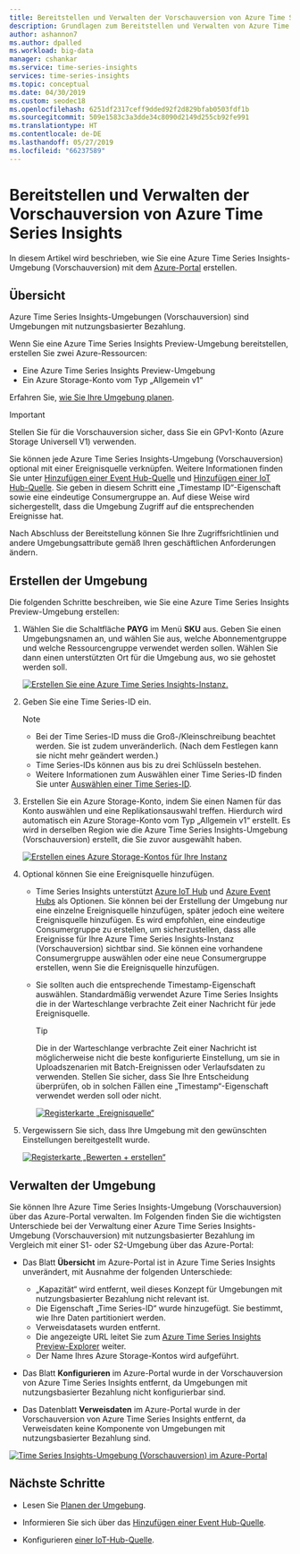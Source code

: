```yaml
---
title: Bereitstellen und Verwalten der Vorschauversion von Azure Time Series Insights | Microsoft-Dokumentation
description: Grundlagen zum Bereitstellen und Verwalten von Azure Time Series Insights Preview.
author: ashannon7
ms.author: dpalled
ms.workload: big-data
manager: cshankar
ms.service: time-series-insights
services: time-series-insights
ms.topic: conceptual
ms.date: 04/30/2019
ms.custom: seodec18
ms.openlocfilehash: 6251df2317ceff9dded92f2d829bfab0503fdf1b
ms.sourcegitcommit: 509e1583c3a3dde34c8090d2149d255cb92fe991
ms.translationtype: HT
ms.contentlocale: de-DE
ms.lasthandoff: 05/27/2019
ms.locfileid: "66237589"
---
```

# <a name="provision-and-manage-azure-time-series-insights-preview"></a>Bereitstellen und Verwalten der Vorschauversion von Azure Time Series Insights

In diesem Artikel wird beschrieben, wie Sie eine Azure Time Series Insights-Umgebung (Vorschauversion) mit dem [Azure-Portal](https://portal.azure.com/) erstellen.

## <a name="overview"></a>Übersicht

Azure Time Series Insights-Umgebungen (Vorschauversion) sind Umgebungen mit nutzungsbasierter Bezahlung.

Wenn Sie eine Azure Time Series Insights Preview-Umgebung bereitstellen, erstellen Sie zwei Azure-Ressourcen:

* Eine Azure Time Series Insights Preview-Umgebung  
* Ein Azure Storage-Konto vom Typ „Allgemein v1“
  
Erfahren Sie, [wie Sie Ihre Umgebung planen](./time-series-insights-update-plan.md).

>[!IMPORTANT]
> Stellen Sie für die Vorschauversion sicher, dass Sie ein GPv1-Konto (Azure Storage Universell V1) verwenden.

Sie können jede Azure Time Series Insights-Umgebung (Vorschauversion) optional mit einer Ereignisquelle verknüpfen. Weitere Informationen finden Sie unter [Hinzufügen einer Event Hub-Quelle](./time-series-insights-how-to-add-an-event-source-eventhub.md) und [Hinzufügen einer IoT Hub-Quelle](./time-series-insights-how-to-add-an-event-source-iothub.md). Sie geben in diesem Schritt eine „Timestamp ID“-Eigenschaft sowie eine eindeutige Consumergruppe an. Auf diese Weise wird sichergestellt, dass die Umgebung Zugriff auf die entsprechenden Ereignisse hat.

Nach Abschluss der Bereitstellung können Sie Ihre Zugriffsrichtlinien und andere Umgebungsattribute gemäß Ihren geschäftlichen Anforderungen ändern.

## <a name="create-the-environment"></a>Erstellen der Umgebung

Die folgenden Schritte beschreiben, wie Sie eine Azure Time Series Insights Preview-Umgebung erstellen:

1. Wählen Sie die Schaltfläche **PAYG** im Menü **SKU** aus. Geben Sie einen Umgebungsnamen an, und wählen Sie aus, welche Abonnementgruppe und welche Ressourcengruppe verwendet werden sollen. Wählen Sie dann einen unterstützten Ort für die Umgebung aus, wo sie gehostet werden soll.

   [![Erstellen Sie eine Azure Time Series Insights-Instanz.](media/v2-update-manage/manage_three.PNG)](media/v2-update-manage/manage_three.PNG#lightbox)

1. Geben Sie eine Time Series-ID ein.

    >[!NOTE]
    > * Bei der Time Series-ID muss die Groß-/Kleinschreibung beachtet werden. Sie ist zudem unveränderlich. (Nach dem Festlegen kann sie nicht mehr geändert werden.)
    > * Time Series-IDs können aus bis zu drei Schlüsseln bestehen.
    > * Weitere Informationen zum Auswählen einer Time Series-ID finden Sie unter [Auswählen einer Time Series-ID](./time-series-insights-update-how-to-id.md).

1. Erstellen Sie ein Azure Storage-Konto, indem Sie einen Namen für das Konto auswählen und eine Replikationsauswahl treffen. Hierdurch wird automatisch ein Azure Storage-Konto vom Typ „Allgemein v1“ erstellt. Es wird in derselben Region wie die Azure Time Series Insights-Umgebung (Vorschauversion) erstellt, die Sie zuvor ausgewählt haben.

    [![Erstellen eines Azure Storage-Kontos für Ihre Instanz](media/v2-update-manage/manage_five.PNG)](media/v2-update-manage/manage_five.PNG#lightbox)

1. Optional können Sie eine Ereignisquelle hinzufügen.

   * Time Series Insights unterstützt [Azure IoT Hub](./time-series-insights-how-to-add-an-event-source-iothub.md) und [Azure Event Hubs](./time-series-insights-how-to-add-an-event-source-eventhub.md) als Optionen. Sie können bei der Erstellung der Umgebung nur eine einzelne Ereignisquelle hinzufügen, später jedoch eine weitere Ereignisquelle hinzufügen. Es wird empfohlen, eine eindeutige Consumergruppe zu erstellen, um sicherzustellen, dass alle Ereignisse für Ihre Azure Time Series Insights-Instanz (Vorschauversion) sichtbar sind. Sie können eine vorhandene Consumergruppe auswählen oder eine neue Consumergruppe erstellen, wenn Sie die Ereignisquelle hinzufügen.

   * Sie sollten auch die entsprechende Timestamp-Eigenschaft auswählen. Standardmäßig verwendet Azure Time Series Insights die in der Warteschlange verbrachte Zeit einer Nachricht für jede Ereignisquelle.

     > [!TIP]
     > Die in der Warteschlange verbrachte Zeit einer Nachricht ist möglicherweise nicht die beste konfigurierte Einstellung, um sie in Uploadszenarien mit Batch-Ereignissen oder Verlaufsdaten zu verwenden. Stellen Sie sicher, dass Sie Ihre Entscheidung überprüfen, ob in solchen Fällen eine „Timestamp“-Eigenschaft verwendet werden soll oder nicht.

     [![Registerkarte „Ereignisquelle“](media/v2-update-manage/manage_two.PNG)](media/v2-update-manage/manage_two.PNG#lightbox)

1. Vergewissern Sie sich, dass Ihre Umgebung mit den gewünschten Einstellungen bereitgestellt wurde.

    [![Registerkarte „Bewerten + erstellen“](media/v2-update-manage/manage_three.PNG)](media/v2-update-manage/manage_three.PNG#lightbox)

## <a name="manage-the-environment"></a>Verwalten der Umgebung

Sie können Ihre Azure Time Series Insights-Umgebung (Vorschauversion) über das Azure-Portal verwalten. Im Folgenden finden Sie die wichtigsten Unterschiede bei der Verwaltung einer Azure Time Series Insights-Umgebung (Vorschauversion) mit nutzungsbasierter Bezahlung im Vergleich mit einer S1- oder S2-Umgebung über das Azure-Portal:

* Das Blatt **Übersicht** im Azure-Portal ist in Azure Time Series Insights unverändert, mit Ausnahme der folgenden Unterschiede:
  * „Kapazität“ wird entfernt, weil dieses Konzept für Umgebungen mit nutzungsbasierter Bezahlung nicht relevant ist.
  * Die Eigenschaft „Time Series-ID“ wurde hinzugefügt. Sie bestimmt, wie Ihre Daten partitioniert werden.
  * Verweisdatasets wurden entfernt.
  * Die angezeigte URL leitet Sie zum [Azure Time Series Insights Preview-Explorer](./time-series-insights-update-explorer.md) weiter.
  * Der Name Ihres Azure Storage-Kontos wird aufgeführt.

* Das Blatt **Konfigurieren** im Azure-Portal wurde in der Vorschauversion von Azure Time Series Insights entfernt, da Umgebungen mit nutzungsbasierter Bezahlung nicht konfigurierbar sind.

* Das Datenblatt **Verweisdaten** im Azure-Portal wurde in der Vorschauversion von Azure Time Series Insights entfernt, da Verweisdaten keine Komponente von Umgebungen mit nutzungsbasierter Bezahlung sind.

[![Time Series Insights-Umgebung (Vorschauversion) im Azure-Portal](media/v2-update-manage/manage_four.PNG)](media/v2-update-manage/manage_four.PNG#lightbox)

## <a name="next-steps"></a>Nächste Schritte

- Lesen Sie [Planen der Umgebung](./time-series-insights-update-plan.md).

- Informieren Sie sich über das [Hinzufügen einer Event Hub-Quelle](./time-series-insights-how-to-add-an-event-source-eventhub.md).

- Konfigurieren [einer IoT-Hub-Quelle](./time-series-insights-how-to-add-an-event-source-iothub.md).